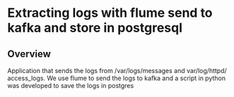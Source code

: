 # Extracting logs with flume send to kafka and store in postgresql

## Overview
Application that sends the logs from /var/logs/messages and var/log/httpd/ access_logs.
We use flume to send the logs to kafka and a script in python was developed to save the logs in postgres
